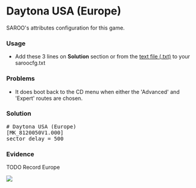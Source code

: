 # Daytona USA (Europe)

SAROO's attributes configuration for this game.

### Usage

- Add these 3 lines on **Solution** section or from the [text file (.txt)](./config.txt) to your saroocfg.txt

### Problems

- It does boot back to the CD menu when either the 'Advanced' and 'Expert' routes are chosen.

### Solution

<pre># Daytona USA (Europe)
[MK_8120050V1.000]
sector_delay = 500</pre>

### Evidence

TODO Record Europe

[![](https://img.youtube.com/vi/YZOGw2jjz5k/0.jpg)](https://youtu.be/YZOGw2jjz5k)

